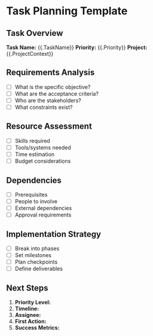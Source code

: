 # Task Planning Template

## Task Overview
**Task Name:** {{.TaskName}}
**Priority:** {{.Priority}}
**Project:** {{.ProjectContext}}

## Requirements Analysis
- [ ] What is the specific objective?
- [ ] What are the acceptance criteria?
- [ ] Who are the stakeholders?
- [ ] What constraints exist?

## Resource Assessment
- [ ] Skills required
- [ ] Tools/systems needed
- [ ] Time estimation
- [ ] Budget considerations

## Dependencies
- [ ] Prerequisites
- [ ] People to involve
- [ ] External dependencies
- [ ] Approval requirements

## Implementation Strategy
- [ ] Break into phases
- [ ] Set milestones
- [ ] Plan checkpoints
- [ ] Define deliverables

## Next Steps
1. **Priority Level:** 
2. **Timeline:** 
3. **Assignee:** 
4. **First Action:** 
5. **Success Metrics:** 